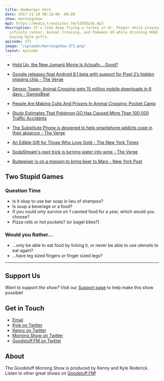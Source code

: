 ```yaml
---
title: Hamburger Horn
date: 2017-11-28 00:18:00 -06:00
show: morningshow
mp3: https://media.transistor.fm/53503a3b.mp3
description: It's like deep frying a turkey in Dr. Pepper while playing the Jumanji
  infinite runner, Animal Crossing, and Pokemon GO while drinking HUGE BUBBLES and
  buying Kyle gifts.
episode: 371
image: "/uploads/morningshow-371.png"
layout: episode
---
```


* [Hold Up, the New Jumanji Movie Is Actually... Good?](https://io9.gizmodo.com/hold-up-the-new-jumanji-movie-is-actually-good-1820763770)

* [Google releases final Android 8.1 beta with support for Pixel 2’s hidden imaging chip - The Verge](https://www.theverge.com/circuitbreaker/2017/11/27/16706236/android-oreo-update-final-beta-releases-pixel-visual-core)

* [Sensor Tower: Animal Crossing gets 15 million mobile downloads in 6 days - GamesBeat](https://venturebeat.com/2017/11/27/sensor-tower-animal-crossing-gets-15-million-mobile-downloads-in-6-days/)

* [People Are Making Cults And Prisons In Animal Crossing: Pocket Camp](https://kotaku.com/people-are-making-cults-and-prisons-in-animal-crossing-1820767816)

* [Study Estimates That Pokémon GO Has Caused More Than 100,000 Traffic Accidents](https://gizmodo.com/study-estimates-that-pokemon-go-has-caused-more-than-10-1820776908)

* [The Substitute Phone is designed to help smartphone addicts cope in their absence - The Verge](https://www.theverge.com/2017/11/26/16701950/substitute-phoneklemens-schillinger-smartphone-addiction)

* [An Edible Gift for Those Who Love Gold - The New York Times](https://www.nytimes.com/2017/11/27/dining/laduree-macaron-gold-bergdorf-goodman.html?_r=0)

* [SodaStream's next trick is turning water into wine - The Verge](https://www.theverge.com/circuitbreaker/2017/11/27/16705484/sodastream-sparkling-gold-mix-wine-seltzer-water)

* [Budweiser is on a mission to bring beer to Mars - New York Post](https://nypost.com/2017/11/27/budweiser-is-on-a-mission-to-bring-beer-to-mars/)

## Two Stupid Games
### Question Time
- Is it okay to use bar soap in lieu of shampoo?
- Is soup a beverage or a food?
- If you could only survive on 1 canned food for a year, which would you choose?
- Pizza rolls or hot pockets? (or bagel bites?)

### Would you Rather...
- ...only be able to eat food by licking it, or never be able to use utensils to eat again?
- ...have leg sized fingers or finger sized legs?

---

## Support Us
*Want to support the show?* Visit our [Support page](https://goodstuff.fm/support) to help make this show possible!

## Get in Touch
* [Email](mailto:kyle@goodstuff.fm)
* [Kyle on Twitter](http://twitter.com/dogburps)
* [Kenny on Twitter](http://twitter.com/pizzarobotics)
* [Morning Show on Twitter](http://twitter.com/morningshowam)
* [Goodstuff.FM on Twitter](http://twitter.com/goodstufffm)

## About
The Goodstuff Morning Show is produced by Kenny and Kyle Roderick. Listen to other great shows on [Goodstuff.FM](http://goodstuff.fm/shows)!
